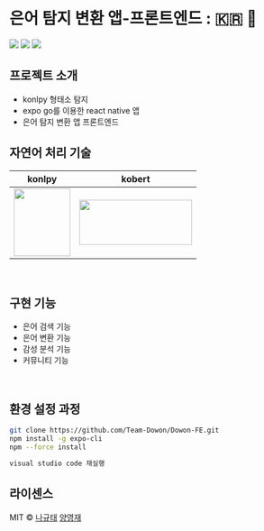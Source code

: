 # 은어 탐지 변환 앱-프론트엔드 : 🇰🇷 💬

<img src="https://img.shields.io/badge/React Native-61DAFB?style=for-the-badge&logo=React&logoColor=white"> <img src="https://img.shields.io/badge/Expo Go-000020?style=for-the-badge&logo=Expo&logoColor=white"> <img src="https://img.shields.io/badge/Javascript-F7DF1E?style=for-the-badge&logo=JavaScript&logoColor=white">

## 프로젝트 소개
- konlpy 형태소 탐지
- expo go를 이용한 react native 앱
- 은어 탐지 변환 앱 프론트엔드

## 자연어 처리 기술

|                     konlpy                      |                     kobert                     | 
|:-----------------------------------------------:|:----------------------------------------------:|
| <img src="https://user-images.githubusercontent.com/62326659/201982878-ecad8e50-3210-4b8c-a010-5fcef6cd621d.png" width="100" height="120"/> | <img src="https://user-images.githubusercontent.com/62326659/201983024-3b69b8e2-be3e-4ebf-ba5b-a7e8e19c6e6b.png" width="200" height="80"/> |
<br>

## 구현 기능

- 은어 검색 기능
- 은어 변환 기능
- 감성 분석 기능
- 커뮤니티 기능
<br>

## 환경 설정 과정

```bash
git clone https://github.com/Team-Dowon/Dowon-FE.git
npm install -g expo-cli
npm --force install

visual studio code 재실행
```

## 라이센스

MIT &copy; [나규태](mailto:ncb6206@gmail.com) [양영재](mailto:y2336789@gmail.com)
